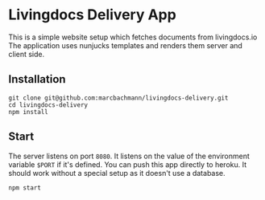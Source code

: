 # Livingdocs Delivery App

This is a simple website setup which fetches documents from livingdocs.io
The application uses nunjucks templates and renders them server and client side.

## Installation
```
git clone git@github.com:marcbachmann/livingdocs-delivery.git
cd livingdocs-delivery
npm install
```

## Start
The server listens on port `8080`.
It listens on the value of the environment variable `$PORT` if it's defined.
You can push this app directly to heroku. It should work without a special setup as it doesn't use a database.
```
npm start
```
